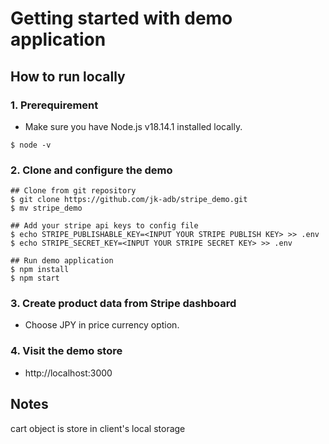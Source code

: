 # Getting started with demo application

## How to run locally
### 1. Prerequirement
- Make sure you have Node.js v18.14.1 installed locally.
```
$ node -v
```

### 2. Clone and configure the demo
```
## Clone from git repository
$ git clone https://github.com/jk-adb/stripe_demo.git
$ mv stripe_demo

## Add your stripe api keys to config file
$ echo STRIPE_PUBLISHABLE_KEY=<INPUT YOUR STRIPE PUBLISH KEY> >> .env
$ echo STRIPE_SECRET_KEY=<INPUT YOUR STRIPE SECRET KEY> >> .env

## Run demo application
$ npm install
$ npm start
```

### 3. Create product data from Stripe dashboard
- Choose JPY in price currency option.


### 4. Visit the demo store
- http://localhost:3000


## Notes
cart object is store in client's local storage

